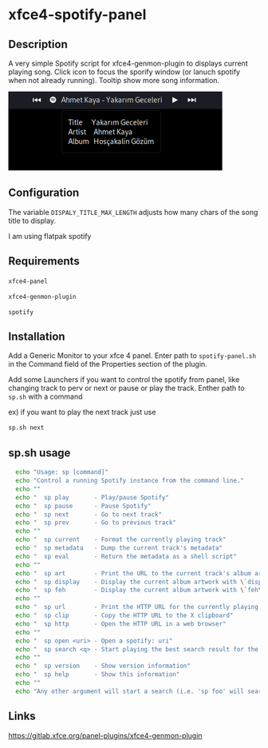 # xfce4-spotify-panel

## Description 
A very simple Spotify script for xfce4-genmon-plugin to displays current playing song. Click icon to focus the sporify window (or lanuch spotify when not already running). Tooltip show more song information. 

![](sample.png)


## Configuration 
The variable `DISPALY_TITLE_MAX_LENGTH` adjusts how many chars of the song title to display. 

I am using flatpak spotify


## Requirements
`xfce4-panel`

`xfce4-genmon-plugin`

`spotify`

## Installation

Add a Generic Monitor to your xfce 4 panel. Enter path to `spotify-panel.sh` in the Command field of the Properties section of the plugin. 

Add some Launchers if you want to control the spotify from panel, like changing track to perv or next or pause or play the track. Enther path to `sp.sh` with a command

ex) if you want to play the next track just use
```bash
sp.sh next
```

## sp.sh usage

```bash
  echo "Usage: sp [command]"
  echo "Control a running Spotify instance from the command line."
  echo ""
  echo "  sp play       - Play/pause Spotify"
  echo "  sp pause      - Pause Spotify"
  echo "  sp next       - Go to next track"
  echo "  sp prev       - Go to previous track"
  echo ""
  echo "  sp current    - Format the currently playing track"
  echo "  sp metadata   - Dump the current track's metadata"
  echo "  sp eval       - Return the metadata as a shell script"
  echo ""
  echo "  sp art        - Print the URL to the current track's album artwork"
  echo "  sp display    - Display the current album artwork with \`display\`"
  echo "  sp feh        - Display the current album artwork with \`feh\`"
  echo ""
  echo "  sp url        - Print the HTTP URL for the currently playing track"
  echo "  sp clip       - Copy the HTTP URL to the X clipboard"
  echo "  sp http       - Open the HTTP URL in a web browser"
  echo ""
  echo "  sp open <uri> - Open a spotify: uri"
  echo "  sp search <q> - Start playing the best search result for the given query"
  echo ""
  echo "  sp version    - Show version information"
  echo "  sp help       - Show this information"
  echo ""
  echo "Any other argument will start a search (i.e. 'sp foo' will search for foo)."
```

## Links

https://gitlab.xfce.org/panel-plugins/xfce4-genmon-plugin

